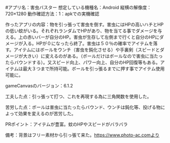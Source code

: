 #アプリ名：害虫バスター
想定している機種名：Android
縦横の解像度：720×1280
動作確認方法：1：apkでの実機確認

作ったアプリの内容：物を引っ張って害虫を倒す。害虫にはHPの高いハチとHPの低い蚊がいる。それぞれランダムでHPがあり、物を当てる事でダメージを与える。上の赤いバーが自分のHP。害虫が生存して左側まで行くと自分のHPにダメージが入る。HPが０になったら終了。害虫は５０％の確率でアイテムを落す。アイテムにはボールをウンチ（害虫を鈍化させる）や手裏剣（スピードとダメージが大きい）に変えるのがある。（ボールだけはボールなので害虫に当たったらバウンドする）。又スピード向上、パワー向上、自分のHP回復等もある。アイテムは最大３つまで所持可能。ボールを引っ張るまでに押す事でアイテム使用可能に。

gameCanvasのバージョン：6.1.2

工夫した点：引っ張って打つ、これを再現する為に三角関数を使用した。

苦労した点：ボールは害虫に当たったらバウンド、ウンチは鈍化等、投げる物によって効果を変えるのが苦労した。

PRポイント：アイテムが豊富。蚊のHPやスピードがバラバラ

備考：背景はフリー素材から引っ張て来た。https://www.photo-ac.comより
